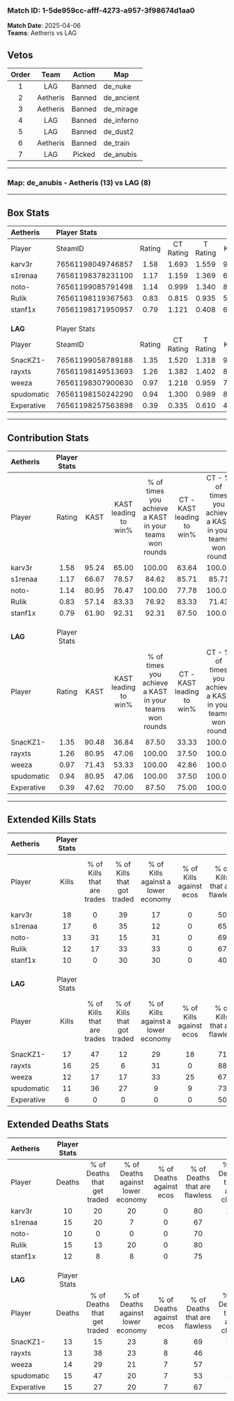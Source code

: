 ### Match ID: 1-5de959cc-afff-4273-a957-3f98674d1aa0  
**Match Date**: 2025-04-06  
**Teams**: Aetheris vs LAG  

## Vetos  

| Order | Team | Action | Map |
| :---: | :--: | :----: | --- |
| 1 | LAG | Banned | de_nuke |
| 2 | Aetheris | Banned | de_ancient |
| 3 | Aetheris | Banned | de_mirage |
| 4 | LAG | Banned | de_inferno |
| 5 | LAG | Banned | de_dust2 |
| 6 | Aetheris | Banned | de_train |
| 7 | LAG | Picked | de_anubis |

---  

### **Map**: de_anubis - Aetheris (13) vs LAG (8)  
---  

## Box Stats  

| **Aetheris** | Player Stats      |        |           |          |       |       |       |         |        |      |     |
| :- | :- | :-: | :-: | :-: | :-: | :-: | :-: | :-: | :-: | :-: | :-: |
| Player       | SteamID           | Rating | CT Rating | T Rating | KAST  |  ADR  | Kills | Assists | Deaths | K/D  | HS% |
| karv3r       | 76561198049746857 |  1.58  |   1.693   |  1.559   | 95.24 | 100.3 |  18   |    4    |   10   | 1.80 | 44  |
| s1renaa      | 76561198378231100 |  1.17  |   1.159   |  1.369   | 66.67 | 89.5  |  17   |    4    |   15   | 1.13 | 11  |
| noto-        | 76561199085791498 |  1.14  |   0.999   |  1.340   | 80.95 | 59.9  |  13   |    3    |   10   | 1.30 | 53  |
| RuIik        | 76561198119367563 |  0.83  |   0.815   |  0.935   | 57.14 | 68.1  |  12   |    5    |   15   | 0.80 | 50  |
| stanf1x      | 76561198171950957 |  0.79  |   1.121   |  0.408   | 61.90 | 46.7  |  10   |    4    |   12   | 0.83 | 40  |
|              |                   |        |           |          |       |       |       |         |        |      |     |
|              |                   |        |           |          |       |       |       |         |        |      |     |
|              |                   |        |           |          |       |       |       |         |        |      |     |
| **LAG**      | Player Stats      |        |           |          |       |       |       |         |        |      |     |
| Player       | SteamID           | Rating | CT Rating | T Rating | KAST  |  ADR  | Kills | Assists | Deaths | K/D  | HS% |
| SnacKZ1-     | 76561199058789188 |  1.35  |   1.520   |  1.318   | 90.48 | 77.1  |  17   |    3    |   13   | 1.31 | 29  |
| rayxts       | 76561198149513693 |  1.26  |   1.382   |  1.402   | 80.95 | 82.5  |  16   |    4    |   13   | 1.23 | 62  |
| weeza        | 76561198307900630 |  0.97  |   1.218   |  0.959   | 71.43 | 68.1  |  12   |    6    |   14   | 0.86 | 33  |
| spudomatic   | 76561198150242290 |  0.94  |   1.300   |  0.989   | 80.95 | 62.8  |  11   |    4    |   15   | 0.73 | 63  |
| Experative   | 76561198257563898 |  0.39  |   0.335   |  0.610   | 47.62 | 33.8  |   6   |    1    |   15   | 0.40 | 50  |
---  

## Contribution Stats  

| **Aetheris** | Player Stats |       |                      |                                                        |                           |                                                             |                          |                                                            |
| :- | :-: | :-: | :-: | :-: | :-: | :-: | :-: | :-: |
| Player       |    Rating    | KAST  | KAST leading to win% | % of times you achieve a KAST in your teams won rounds | CT - KAST leading to win% | CT - % of times you achieve a KAST in your teams won rounds | T - KAST leading to win% | T - % of times you achieve a KAST in your teams won rounds |
| karv3r       |     1.58     | 95.24 |        65.00         |                         100.00                         |           63.64           |                           100.00                            |          66.67           |                           100.00                           |
| s1renaa      |     1.17     | 66.67 |        78.57         |                         84.62                          |           85.71           |                            85.71                            |          71.43           |                           83.33                            |
| noto-        |     1.14     | 80.95 |        76.47         |                         100.00                         |           77.78           |                           100.00                            |          75.00           |                           100.00                           |
| RuIik        |     0.83     | 57.14 |        83.33         |                         76.92                          |           83.33           |                            71.43                            |          83.33           |                           83.33                            |
| stanf1x      |     0.79     | 61.90 |        92.31         |                         92.31                          |           87.50           |                           100.00                            |          100.00          |                           83.33                            |
|              |              |       |                      |                                                        |                           |                                                             |                          |                                                            |
|              |              |       |                      |                                                        |                           |                                                             |                          |                                                            |
|              |              |       |                      |                                                        |                           |                                                             |                          |                                                            |
| **LAG**      | Player Stats |       |                      |                                                        |                           |                                                             |                          |                                                            |
| Player       |    Rating    | KAST  | KAST leading to win% | % of times you achieve a KAST in your teams won rounds | CT - KAST leading to win% | CT - % of times you achieve a KAST in your teams won rounds | T - KAST leading to win% | T - % of times you achieve a KAST in your teams won rounds |
| SnacKZ1-     |     1.35     | 90.48 |        36.84         |                         87.50                          |           33.33           |                           100.00                            |          40.00           |                           80.00                            |
| rayxts       |     1.26     | 80.95 |        47.06         |                         100.00                         |           37.50           |                           100.00                            |          55.56           |                           100.00                           |
| weeza        |     0.97     | 71.43 |        53.33         |                         100.00                         |           42.86           |                           100.00                            |          62.50           |                           100.00                           |
| spudomatic   |     0.94     | 80.95 |        47.06         |                         100.00                         |           37.50           |                           100.00                            |          55.56           |                           100.00                           |
| Experative   |     0.39     | 47.62 |        70.00         |                         87.50                          |           75.00           |                           100.00                            |          66.67           |                           80.00                            |
---  

## Extended Kills Stats  

| **Aetheris** | Player Stats |                            |                            |                                    |                         |                              |                                 |                                       |                    |           |
| :- | :-: | :-: | :-: | :-: | :-: | :-: | :-: | :-: | :-: | :-: |
| Player       |    Kills     | % of Kills that are trades | % of Kills that got traded | % of Kills against a lower economy | % of Kills against ecos | % of Kills that are flawless | % of Kills that are close duels | % of Kills that are assisted by flash | Pistol Round Kills | AWP Kills |
| karv3r       |      18      |             0              |             39             |                 17                 |            0            |              50              |               11                |                  22                   |         0          |     1     |
| s1renaa      |      17      |             6              |             35             |                 12                 |            0            |              65              |                6                |                   0                   |         13         |     0     |
| noto-        |      13      |             31             |             15             |                 31                 |            0            |              69              |                8                |                   0                   |         0          |     0     |
| RuIik        |      12      |             17             |             33             |                 33                 |            0            |              67              |                0                |                   0                   |         1          |     1     |
| stanf1x      |      10      |             0              |             30             |                 30                 |            0            |              40              |                0                |                   0                   |         0          |     1     |
|              |              |                            |                            |                                    |                         |                              |                                 |                                       |                    |           |
|              |              |                            |                            |                                    |                         |                              |                                 |                                       |                    |           |
|              |              |                            |                            |                                    |                         |                              |                                 |                                       |                    |           |
| **LAG**      | Player Stats |                            |                            |                                    |                         |                              |                                 |                                       |                    |           |
| Player       |    Kills     | % of Kills that are trades | % of Kills that got traded | % of Kills against a lower economy | % of Kills against ecos | % of Kills that are flawless | % of Kills that are close duels | % of Kills that are assisted by flash | Pistol Round Kills | AWP Kills |
| SnacKZ1-     |      17      |             47             |             12             |                 29                 |           18            |              71              |                6                |                   0                   |         3          |     0     |
| rayxts       |      16      |             25             |             6              |                 31                 |            0            |              88              |                0                |                   6                   |         0          |     4     |
| weeza        |      12      |             17             |             17             |                 33                 |           25            |              67              |                0                |                   0                   |         0          |     1     |
| spudomatic   |      11      |             36             |             27             |                 9                  |            9            |              73              |                9                |                   0                   |         0          |     2     |
| Experative   |      6       |             0              |             0              |                 0                  |            0            |              50              |                0                |                   0                   |         0          |     3     |
## Extended Deaths Stats  

| **Aetheris** | Player Stats |                             |                                   |                          |                               |                            |                           |               |
| :- | :-: | :-: | :-: | :-: | :-: | :-: | :-: | :-: |
| Player       |    Deaths    | % of Deaths that get traded | % of Deaths against lower economy | % of Deaths against ecos | % of Deaths that are flawless | % of Deaths that are close | % of Deaths while blinded | Deaths to AWP |
| karv3r       |      10      |             20              |                20                 |            0             |              80               |             10             |             0             |       0       |
| s1renaa      |      15      |             20              |                 7                 |            0             |              67               |             0              |             0             |       1       |
| noto-        |      10      |              0              |                 0                 |            0             |              70               |             0              |             0             |       1       |
| RuIik        |      15      |             13              |                20                 |            0             |              80               |             7              |             0             |       1       |
| stanf1x      |      12      |              8              |                 8                 |            0             |              75               |             0              |             8             |       0       |
|              |              |                             |                                   |                          |                               |                            |                           |               |
|              |              |                             |                                   |                          |                               |                            |                           |               |
|              |              |                             |                                   |                          |                               |                            |                           |               |
| **LAG**      | Player Stats |                             |                                   |                          |                               |                            |                           |               |
| Player       |    Deaths    | % of Deaths that get traded | % of Deaths against lower economy | % of Deaths against ecos | % of Deaths that are flawless | % of Deaths that are close | % of Deaths while blinded | Deaths to AWP |
| SnacKZ1-     |      13      |             15              |                23                 |            8             |              69               |             15             |             8             |       2       |
| rayxts       |      13      |             38              |                23                 |            8             |              46               |             0              |             8             |       3       |
| weeza        |      14      |             29              |                21                 |            7             |              57               |             0              |             7             |       5       |
| spudomatic   |      15      |             47              |                20                 |            7             |              53               |             13             |             7             |       2       |
| Experative   |      15      |             27              |                20                 |            7             |              67               |             0              |             0             |       2       |
